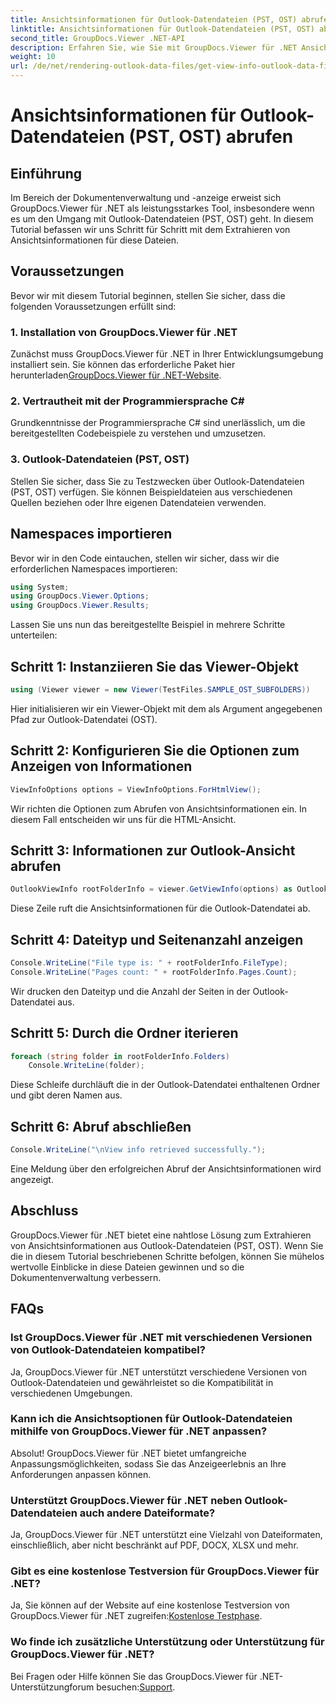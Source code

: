 ```yaml
---
title: Ansichtsinformationen für Outlook-Datendateien (PST, OST) abrufen
linktitle: Ansichtsinformationen für Outlook-Datendateien (PST, OST) abrufen
second_title: GroupDocs.Viewer .NET-API
description: Erfahren Sie, wie Sie mit GroupDocs.Viewer für .NET Ansichtsinformationen aus Outlook-Datendateien (PST, OST) extrahieren. Erweitern Sie mühelos Ihre Dokumentenverwaltungsfunktionen.
weight: 10
url: /de/net/rendering-outlook-data-files/get-view-info-outlook-data-file/
---
```


# Ansichtsinformationen für Outlook-Datendateien (PST, OST) abrufen

## Einführung
Im Bereich der Dokumentenverwaltung und -anzeige erweist sich GroupDocs.Viewer für .NET als leistungsstarkes Tool, insbesondere wenn es um den Umgang mit Outlook-Datendateien (PST, OST) geht. In diesem Tutorial befassen wir uns Schritt für Schritt mit dem Extrahieren von Ansichtsinformationen für diese Dateien.
## Voraussetzungen
Bevor wir mit diesem Tutorial beginnen, stellen Sie sicher, dass die folgenden Voraussetzungen erfüllt sind:
### 1. Installation von GroupDocs.Viewer für .NET
 Zunächst muss GroupDocs.Viewer für .NET in Ihrer Entwicklungsumgebung installiert sein. Sie können das erforderliche Paket hier herunterladen[GroupDocs.Viewer für .NET-Website](https://releases.groupdocs.com/viewer/net/).
### 2. Vertrautheit mit der Programmiersprache C#
Grundkenntnisse der Programmiersprache C# sind unerlässlich, um die bereitgestellten Codebeispiele zu verstehen und umzusetzen.
### 3. Outlook-Datendateien (PST, OST)
Stellen Sie sicher, dass Sie zu Testzwecken über Outlook-Datendateien (PST, OST) verfügen. Sie können Beispieldateien aus verschiedenen Quellen beziehen oder Ihre eigenen Datendateien verwenden.

## Namespaces importieren
Bevor wir in den Code eintauchen, stellen wir sicher, dass wir die erforderlichen Namespaces importieren:
```csharp
using System;
using GroupDocs.Viewer.Options;
using GroupDocs.Viewer.Results;
```

Lassen Sie uns nun das bereitgestellte Beispiel in mehrere Schritte unterteilen:
## Schritt 1: Instanziieren Sie das Viewer-Objekt
```csharp
using (Viewer viewer = new Viewer(TestFiles.SAMPLE_OST_SUBFOLDERS))
```
Hier initialisieren wir ein Viewer-Objekt mit dem als Argument angegebenen Pfad zur Outlook-Datendatei (OST).
## Schritt 2: Konfigurieren Sie die Optionen zum Anzeigen von Informationen
```csharp
ViewInfoOptions options = ViewInfoOptions.ForHtmlView();
```
Wir richten die Optionen zum Abrufen von Ansichtsinformationen ein. In diesem Fall entscheiden wir uns für die HTML-Ansicht.
## Schritt 3: Informationen zur Outlook-Ansicht abrufen
```csharp
OutlookViewInfo rootFolderInfo = viewer.GetViewInfo(options) as OutlookViewInfo;
```
Diese Zeile ruft die Ansichtsinformationen für die Outlook-Datendatei ab.
## Schritt 4: Dateityp und Seitenanzahl anzeigen
```csharp
Console.WriteLine("File type is: " + rootFolderInfo.FileType);
Console.WriteLine("Pages count: " + rootFolderInfo.Pages.Count);
```
Wir drucken den Dateityp und die Anzahl der Seiten in der Outlook-Datendatei aus.
## Schritt 5: Durch die Ordner iterieren
```csharp
foreach (string folder in rootFolderInfo.Folders)
    Console.WriteLine(folder);
```
Diese Schleife durchläuft die in der Outlook-Datendatei enthaltenen Ordner und gibt deren Namen aus.
## Schritt 6: Abruf abschließen
```csharp
Console.WriteLine("\nView info retrieved successfully.");
```
Eine Meldung über den erfolgreichen Abruf der Ansichtsinformationen wird angezeigt.

## Abschluss
GroupDocs.Viewer für .NET bietet eine nahtlose Lösung zum Extrahieren von Ansichtsinformationen aus Outlook-Datendateien (PST, OST). Wenn Sie die in diesem Tutorial beschriebenen Schritte befolgen, können Sie mühelos wertvolle Einblicke in diese Dateien gewinnen und so die Dokumentenverwaltung verbessern.
## FAQs
### Ist GroupDocs.Viewer für .NET mit verschiedenen Versionen von Outlook-Datendateien kompatibel?
Ja, GroupDocs.Viewer für .NET unterstützt verschiedene Versionen von Outlook-Datendateien und gewährleistet so die Kompatibilität in verschiedenen Umgebungen.
### Kann ich die Ansichtsoptionen für Outlook-Datendateien mithilfe von GroupDocs.Viewer für .NET anpassen?
Absolut! GroupDocs.Viewer für .NET bietet umfangreiche Anpassungsmöglichkeiten, sodass Sie das Anzeigeerlebnis an Ihre Anforderungen anpassen können.
### Unterstützt GroupDocs.Viewer für .NET neben Outlook-Datendateien auch andere Dateiformate?
Ja, GroupDocs.Viewer für .NET unterstützt eine Vielzahl von Dateiformaten, einschließlich, aber nicht beschränkt auf PDF, DOCX, XLSX und mehr.
### Gibt es eine kostenlose Testversion für GroupDocs.Viewer für .NET?
 Ja, Sie können auf der Website auf eine kostenlose Testversion von GroupDocs.Viewer für .NET zugreifen:[Kostenlose Testphase](https://releases.groupdocs.com/).
### Wo finde ich zusätzliche Unterstützung oder Unterstützung für GroupDocs.Viewer für .NET?
 Bei Fragen oder Hilfe können Sie das GroupDocs.Viewer für .NET-Unterstützungforum besuchen:[Support](https://forum.groupdocs.com/c/viewer/9).